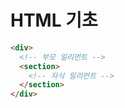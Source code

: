 # HTML 기초
 ```html
 <div>
   <!-- 부모 일리먼트 -->
   <section>
     <!-- 자식 일리먼트 -->
   </section>
 </div>
 ```